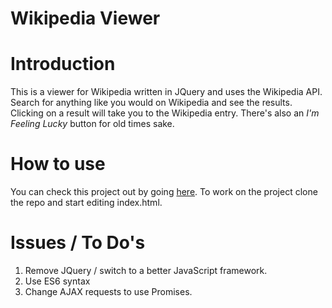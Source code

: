 Wikipedia Viewer
========

# Introduction

This is a viewer for Wikipedia written in JQuery and uses the Wikipedia API. Search for anything like you would on Wikipedia and see the results. Clicking on a result will take you to the Wikipedia entry. There's also an *I'm Feeling Lucky* button for old times sake.

# How to use

You can check this project out by going [here](http://www.saarimzaman.com/wikipedia-viewer/). To work on the project clone the repo and start editing index.html.

# Issues / To Do's

1. Remove JQuery / switch to a better JavaScript framework.
2. Use ES6 syntax
3. Change AJAX requests to use Promises.